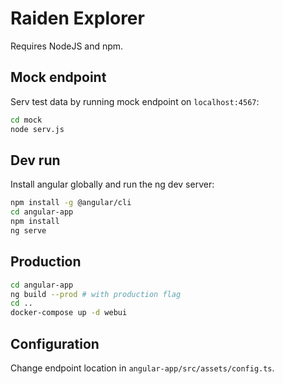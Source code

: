 # Raiden Explorer

Requires NodeJS and npm.

## Mock endpoint
Serv test data by running mock endpoint on `localhost:4567`:
```bash
cd mock
node serv.js
```

## Dev run
Install angular globally and run the ng dev server:
```bash
npm install -g @angular/cli
cd angular-app
npm install
ng serve
```

## Production
```bash
cd angular-app
ng build --prod # with production flag
cd ..
docker-compose up -d webui
```

## Configuration
Change endpoint location in `angular-app/src/assets/config.ts`.
